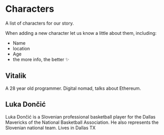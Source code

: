# Characters

A list of characters for our story. 

When adding a new character let us know a little about them, including:
 - Name
 - location
 - Age 
 - the more info, the better ✨


## Vitalik 
A 28 year old programmer. Digital nomad, talks about Ethereum.

## Luka Dončić
Luka Dončić is a Slovenian professional basketball player for the Dallas Mavericks of the National Basketball Association. He also represents the Slovenian national team. Lives in Dallas TX
